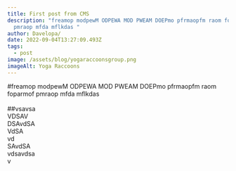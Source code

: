 ```yaml
---
title: First post from CMS
description: "freamop modpewM ODPEWA MOD PWEAM DOEPmo pfrmaopfm raom foparmof
  pmraop mfda mflkdas "
author: Davelopa/
date: 2022-09-04T13:27:09.493Z
tags:
  - post
image: /assets/blog/yogaraccoonsgroup.png
imageAlt: Yoga Raccoons
---
```

#freamop modpewM ODPEWA MOD PWEAM DOEPmo pfrmaopfm raom foparmof pmraop mfda mflkdas \
\
##v﻿savsa\
V﻿DSAV\
D﻿SAvdSA\
V﻿dSA\
v﻿d\
S﻿AvdSA\
v﻿dsavdsa\
v